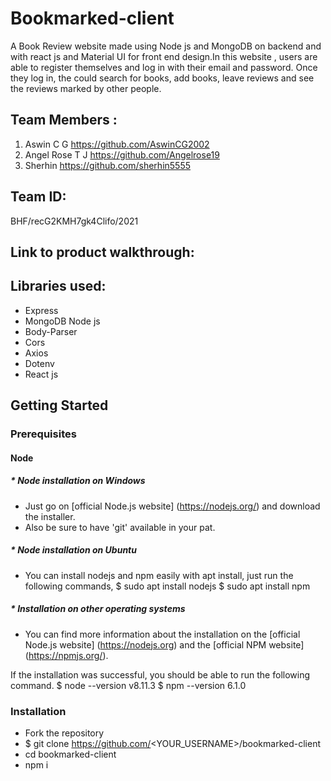 # Bookmarked-client
A Book Review website made using Node js and MongoDB on backend and with react js and Material UI for front end design.In this website , users are able to register themselves and log in with their email and password. Once they log in, the could search for books, add books, leave reviews and see the reviews marked by other people.

## Team Members : 
1. Aswin C G https://github.com/AswinCG2002
2. Angel Rose T J https://github.com/Angelrose19
3. Sherhin https://github.com/sherhin5555

## Team ID:
BHF/recG2KMH7gk4Clifo/2021

## Link to product walkthrough:


## Libraries used:
* Express
* MongoDB Node js 
* Body-Parser
* Cors
* Axios
* Dotenv
* React js

## Getting Started
### Prerequisites
#### Node
 ##### * Node installation on Windows
 * Just go on [official Node.js website] (https://nodejs.org/) and download the installer.
 * Also be sure to have 'git' available in your pat.
 
 ##### * Node installation on Ubuntu
 * You can install nodejs and npm easily with apt install, just run the following commands,
     $ sudo apt install nodejs
     $ sudo apt install npm
       
 ##### * Installation on other operating systems
 * You can find more information about the installation on the [official Node.js website] (https://nodejs.org) and the [official NPM website] (https://npmjs.org/).
 
If the installation was successful, you should be able to run the  following command.
    $ node --version
    v8.11.3
    $ npm --version
    6.1.0

### Installation
* Fork the repository
* $ git clone https://github.com/<YOUR_USERNAME>/bookmarked-client
* cd bookmarked-client
* npm i
